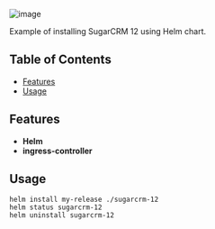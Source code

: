 ![image](https://github.com/gma1k/k8s/assets/138721734/20080b1a-c3fd-4541-8429-c4b76e3bfcd8)


Example of installing SugarCRM 12 using Helm chart.

## Table of Contents

- [Features](#features)
- [Usage](#usage)

## Features

- **Helm**
- **ingress-controller**

## Usage

```
helm install my-release ./sugarcrm-12
helm status sugarcrm-12
helm uninstall sugarcrm-12
```
